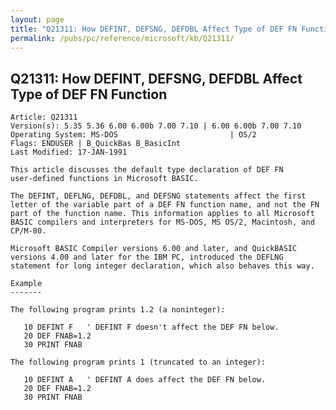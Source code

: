 ```yaml
---
layout: page
title: "Q21311: How DEFINT, DEFSNG, DEFDBL Affect Type of DEF FN Function"
permalink: /pubs/pc/reference/microsoft/kb/Q21311/
---
```


## Q21311: How DEFINT, DEFSNG, DEFDBL Affect Type of DEF FN Function

	Article: Q21311
	Version(s): 5.35 5.36 6.00 6.00b 7.00 7.10 | 6.00 6.00b 7.00 7.10
	Operating System: MS-DOS                         | OS/2
	Flags: ENDUSER | B_QuickBas B_BasicInt
	Last Modified: 17-JAN-1991
	
	This article discusses the default type declaration of DEF FN
	user-defined functions in Microsoft BASIC.
	
	The DEFINT, DEFLNG, DEFDBL, and DEFSNG statements affect the first
	letter of the variable part of a DEF FN function name, and not the FN
	part of the function name. This information applies to all Microsoft
	BASIC compilers and interpreters for MS-DOS, MS OS/2, Macintosh, and
	CP/M-80.
	
	Microsoft BASIC Compiler versions 6.00 and later, and QuickBASIC
	versions 4.00 and later for the IBM PC, introduced the DEFLNG
	statement for long integer declaration, which also behaves this way.
	
	Example
	-------
	
	The following program prints 1.2 (a noninteger):
	
	   10 DEFINT F   ' DEFINT F doesn't affect the DEF FN below.
	   20 DEF FNAB=1.2
	   30 PRINT FNAB
	
	The following program prints 1 (truncated to an integer):
	
	   10 DEFINT A   ' DEFINT A does affect the DEF FN below.
	   20 DEF FNAB=1.2
	   30 PRINT FNAB
